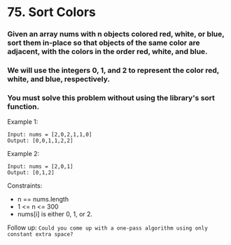 # 75. Sort Colors

### Given an array nums with n objects colored red, white, or blue, sort them in-place so that objects of the same color are adjacent, with the colors in the order red, white, and blue.

### We will use the integers 0, 1, and 2 to represent the color red, white, and blue, respectively.

### You must solve this problem without using the library's sort function.

 

Example 1:
````
Input: nums = [2,0,2,1,1,0]
Output: [0,0,1,1,2,2]
````

Example 2:
````
Input: nums = [2,0,1]
Output: [0,1,2]
```` 

Constraints:

- n == nums.length
- 1 <= n <= 300
- nums[i] is either 0, 1, or 2.
 

Follow up: `Could you come up with a one-pass algorithm using only constant extra space?`